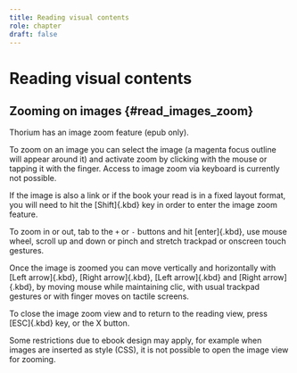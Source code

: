 ```yaml
---
title: Reading visual contents
role: chapter
draft: false
---
```


# Reading visual contents

## Zooming on images {#read_images_zoom}

Thorium has an image zoom feature (epub only).

To zoom on an image you can select the image (a magenta focus outline
will appear around it) and activate zoom by clicking with the mouse or
tapping it with the finger. Access to image zoom via keyboard is
currently not possible.

If the image is also a link or if the book your read is in a fixed
layout format, you will need to hit the [Shift]{.kbd} key in order to
enter the image zoom feature.

To zoom in or out, tab to the `+` or `-` buttons and hit [enter]{.kbd},
use mouse wheel, scroll up and down or pinch and stretch trackpad or
onscreen touch gestures.

Once the image is zoomed you can move vertically and horizontally with
[Left arrow]{.kbd}, [Right arrow]{.kbd}, [Left arrow]{.kbd} and [Right
arrow]{.kbd}, by moving mouse while maintaining clic, with usual
trackpad gestures or with finger moves on tactile screens.

To close the image zoom view and to return to the reading view, press
[ESC]{.kbd} key, or the X button.

Some restrictions due to ebook design may apply, for example when images
are inserted as style (CSS), it is not possible to open the image view
for zooming.
